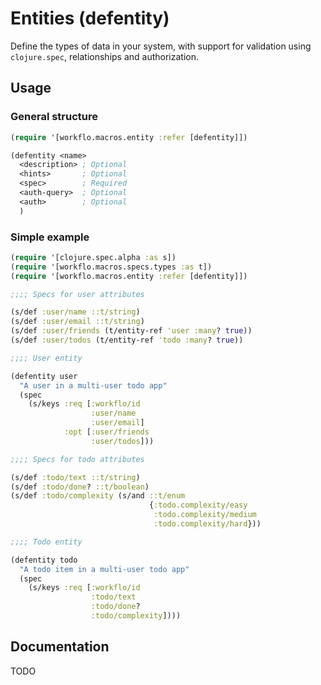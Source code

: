 # Entities (defentity)

Define the types of data in your system, with support for validation using `clojure.spec`, relationships and authorization.

## Usage

### General structure

```clojure
(require '[workflo.macros.entity :refer [defentity]])

(defentity <name>
  <description> ; Optional
  <hints>       ; Optional
  <spec>        ; Required
  <auth-query>  ; Optional
  <auth>        ; Optional
  )
```

### Simple example

```clojure
(require '[clojure.spec.alpha :as s])
(require '[workflo.macros.specs.types :as t])
(require '[workflo.macros.entity :refer [defentity]])

;;;; Specs for user attributes

(s/def :user/name ::t/string)
(s/def :user/email ::t/string)
(s/def :user/friends (t/entity-ref 'user :many? true))
(s/def :user/todos (t/entity-ref 'todo :many? true))

;;;; User entity

(defentity user
  "A user in a multi-user todo app"
  (spec
    (s/keys :req [:workflo/id
                  :user/name
                  :user/email]
            :opt [:user/friends
                  :user/todos]))

;;;; Specs for todo attributes

(s/def :todo/text ::t/string)
(s/def :todo/done? ::t/boolean)
(s/def :todo/complexity (s/and ::t/enum
                               {:todo.complexity/easy
                                :todo.complexity/medium
                                :todo.complexity/hard}))

;;;; Todo entity

(defentity todo
  "A todo item in a multi-user todo app"
  (spec
    (s/keys :req [:workflo/id
                  :todo/text
                  :todo/done?
                  :todo/complexity])))
```

## Documentation

TODO